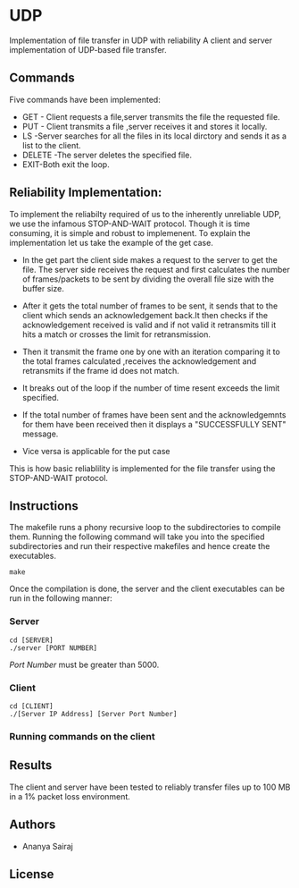 # UDP
 Implementation of file transfer in UDP with reliability
A client and server implementation of UDP-based file transfer. 

## Commands
Five commands have been implemented: 
* GET - Client requests a file,server transmits the file the requested file.
* PUT - Client transmits a file ,server receives it and stores it locally.
* LS -Server searches for all the files in its local dirctory and sends it as a list to the client.
* DELETE -The server deletes the specified file.
* EXIT-Both exit the loop.

## Reliability Implementation:
To implement the reliabilty required of us to the inherently unreliable UDP, we use the infamous STOP-AND-WAIT protocol. Though it is time consuming, it is simple and robust to implemenent. To explain the implementation let us take the example of the get case.
* In the get part the client side makes a request to the server to get the file. The server side receives the request and first calculates the number of frames/packets to be sent by dividing the overall file size with the buffer size.
* After it gets the total number of frames to be sent, it sends that to the client which sends an acknowledgement back.It then checks if the acknowledgement received is valid and if not valid it retransmits till it hits a match or crosses the limit for retransmission. 
* Then it transmit the frame one by one with an iteration comparing it to the total frames calculated ,receives the acknowledgement and retransmits if the frame id does not match.
* It breaks out of the loop if the number of time resent exceeds the limit specified.
* If the total number of frames have been sent and the acknowledgemnts for them have been received then it displays a "SUCCESSFULLY SENT" message.

* Vice versa is applicable for the put case

This is how basic reliablility is implemented for the file transfer using the  STOP-AND-WAIT protocol.

## Instructions
The makefile runs a phony recursive loop to the subdirectories to compile them. Running the following command will take you into the specified subdirectories and run their respective makefiles and hence create the executables.
```
make
```
Once the compilation is done, the server and the client executables can be run in the following manner:

### Server
```
cd [SERVER]
./server [PORT NUMBER]
```
*Port Number* must be greater than 5000.
### Client
```
cd [CLIENT]
./[Server IP Address] [Server Port Number]
```
### Running commands on the client

## Results
The client and server have been tested to reliably transfer files up to 100 MB in a 1% packet loss environment.

## Authors
* Ananya Sairaj
## License



